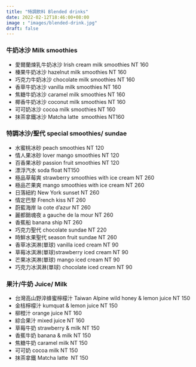 ```yaml
---
title: "特調飲料 Blended drinks"
date: 2022-02-12T18:46:00+08:00
image : "images/blended-drink.jpg"
draft: false
---
```

### 牛奶冰沙 Milk smoothies

- 愛爾蘭煉乳牛奶冰沙 Irish cream milk smoothies NT 160
- 榛果牛奶冰沙 hazelnut milk smoothies NT 160
- 巧克力牛奶冰沙 chocolate milk smoothies NT 160
- 香草牛奶冰沙 vanilla milk smoothies NT 160
- 焦糖牛奶冰沙 caramel milk smoothies NT 160
- 椰香牛奶冰沙 coconut milk smoothies NT 160
- 可可奶冰沙 cocoa milk smoothies NT 160
- 抹茶拿鐵冰沙 Matcha latte  smoothies NT160

### 特調冰沙/聖代 special smoothies/ sundae

- 水蜜桃冰砂 peach smoothies NT 120
- 情人果冰砂 lover mango smoothies NT 120
- 百香果冰砂 passion fruit smoothies NT 120
- 漂浮汽水 soda float NT150
- 極品草莓爽 strawberry smoothies with ice cream NT 260
- 極品芒果爽 mango smoothies with ice cream NT 260
- 日落紐約 New York sunset NT 260
- 情定巴黎 French kiss NT 260
- 蔚藍海岸 la cote d’azur NT 260
- 麗都銷魂夜 a gauche de la mour NT 260
- 香蕉船 banana ship NT 260
- 巧克力聖代 chocolate sundae NT 220
- 時鮮水果聖代 season fruit sundae NT 260
- 香草冰淇淋(單球) vanilla iced cream NT 90
- 草莓冰淇淋(單球)strawberry iced cream NT 90
- 芒果冰淇淋(單球) mango iced cream NT 90
- 巧克力冰淇淋(單球) chocolate iced cream NT 90

### 果汁/牛奶  Juice/ Milk

- 台灣高山野淬蜂蜜檸檬汁   Taiwan  Alpine wild honey & lemon juice    NT 150
- 金桔檸檬汁 kumquat & lemon juice  NT 150
- 柳橙汁 orange juice  NT 160
- 綜合果汁 mixed juice NT 160
- 草莓牛奶 strawberry & milk    NT 150
- 香蕉牛奶 banana & milk    NT 150
- 焦糖牛奶 caramel milk    NT 150
- 可可奶 cocoa milk    NT 150
- 抹茶拿鐵 Matcha latte     NT 150